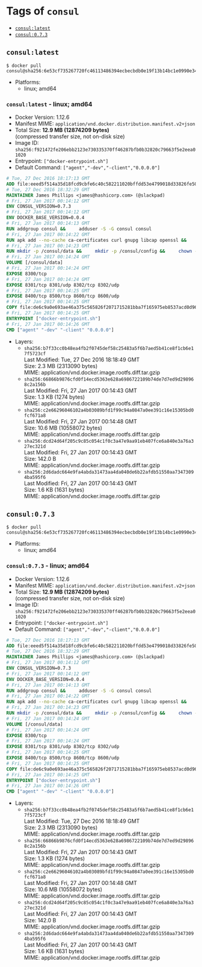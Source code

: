 <!-- THIS FILE IS GENERATED VIA './update-remote.sh' -->

# Tags of `consul`

-	[`consul:latest`](#consullatest)
-	[`consul:0.7.3`](#consul073)

## `consul:latest`

```console
$ docker pull consul@sha256:6e53cf735267720fc46113486394ecbecbdb0e19f13b14bc1e0990e34e1f5da9
```

-	Platforms:
	-	linux; amd64

### `consul:latest` - linux; amd64

-	Docker Version: 1.12.6
-	Manifest MIME: `application/vnd.docker.distribution.manifest.v2+json`
-	Total Size: **12.9 MB (12874209 bytes)**  
	(compressed transfer size, not on-disk size)
-	Image ID: `sha256:f921472fe206ebb2123e730335370ff46287bfb0b32820c79663f5e2eea01020`
-	Entrypoint: `["docker-entrypoint.sh"]`
-	Default Command: `["agent","-dev","-client","0.0.0.0"]`

```dockerfile
# Tue, 27 Dec 2016 18:17:13 GMT
ADD file:eeed5f514a35d18fcd9cbfe6c40c582211020bffdd53e4799018d33826fe5067 in / 
# Tue, 27 Dec 2016 18:32:29 GMT
MAINTAINER James Phillips <james@hashicorp.com> (@slackpad)
# Fri, 27 Jan 2017 00:14:12 GMT
ENV CONSUL_VERSION=0.7.3
# Fri, 27 Jan 2017 00:14:12 GMT
ENV DOCKER_BASE_VERSION=0.0.4
# Fri, 27 Jan 2017 00:14:13 GMT
RUN addgroup consul &&     adduser -S -G consul consul
# Fri, 27 Jan 2017 00:14:22 GMT
RUN apk add --no-cache ca-certificates curl gnupg libcap openssl &&     gpg --recv-keys 91A6E7F85D05C65630BEF18951852D87348FFC4C &&     mkdir -p /tmp/build &&     cd /tmp/build &&     wget https://releases.hashicorp.com/docker-base/${DOCKER_BASE_VERSION}/docker-base_${DOCKER_BASE_VERSION}_linux_amd64.zip &&     wget https://releases.hashicorp.com/docker-base/${DOCKER_BASE_VERSION}/docker-base_${DOCKER_BASE_VERSION}_SHA256SUMS &&     wget https://releases.hashicorp.com/docker-base/${DOCKER_BASE_VERSION}/docker-base_${DOCKER_BASE_VERSION}_SHA256SUMS.sig &&     gpg --batch --verify docker-base_${DOCKER_BASE_VERSION}_SHA256SUMS.sig docker-base_${DOCKER_BASE_VERSION}_SHA256SUMS &&     grep ${DOCKER_BASE_VERSION}_linux_amd64.zip docker-base_${DOCKER_BASE_VERSION}_SHA256SUMS | sha256sum -c &&     unzip docker-base_${DOCKER_BASE_VERSION}_linux_amd64.zip &&     cp bin/gosu bin/dumb-init /bin &&     wget https://releases.hashicorp.com/consul/${CONSUL_VERSION}/consul_${CONSUL_VERSION}_linux_amd64.zip &&     wget https://releases.hashicorp.com/consul/${CONSUL_VERSION}/consul_${CONSUL_VERSION}_SHA256SUMS &&     wget https://releases.hashicorp.com/consul/${CONSUL_VERSION}/consul_${CONSUL_VERSION}_SHA256SUMS.sig &&     gpg --batch --verify consul_${CONSUL_VERSION}_SHA256SUMS.sig consul_${CONSUL_VERSION}_SHA256SUMS &&     grep consul_${CONSUL_VERSION}_linux_amd64.zip consul_${CONSUL_VERSION}_SHA256SUMS | sha256sum -c &&     unzip -d /bin consul_${CONSUL_VERSION}_linux_amd64.zip &&     cd /tmp &&     rm -rf /tmp/build &&     apk del gnupg openssl &&     rm -rf /root/.gnupg
# Fri, 27 Jan 2017 00:14:23 GMT
RUN mkdir -p /consul/data &&     mkdir -p /consul/config &&     chown -R consul:consul /consul
# Fri, 27 Jan 2017 00:14:24 GMT
VOLUME [/consul/data]
# Fri, 27 Jan 2017 00:14:24 GMT
EXPOSE 8300/tcp
# Fri, 27 Jan 2017 00:14:24 GMT
EXPOSE 8301/tcp 8301/udp 8302/tcp 8302/udp
# Fri, 27 Jan 2017 00:14:25 GMT
EXPOSE 8400/tcp 8500/tcp 8600/tcp 8600/udp
# Fri, 27 Jan 2017 00:14:25 GMT
COPY file:de6c9a0e693ae46a375c565826f2071715281bba7f165975eb8537acd0d96ff4 in /usr/local/bin/docker-entrypoint.sh 
# Fri, 27 Jan 2017 00:14:25 GMT
ENTRYPOINT ["docker-entrypoint.sh"]
# Fri, 27 Jan 2017 00:14:26 GMT
CMD ["agent" "-dev" "-client" "0.0.0.0"]
```

-	Layers:
	-	`sha256:b7f33cc0b48ea4fb2f0745def58c25483a5f6b7aed5b41ce8f1cb6e17f5723cf`  
		Last Modified: Tue, 27 Dec 2016 18:18:49 GMT  
		Size: 2.3 MB (2313090 bytes)  
		MIME: application/vnd.docker.image.rootfs.diff.tar.gzip
	-	`sha256:66866b9876cfd0f14ecd5363e628a6986722109b74de7d7ed9d298968c2a156b`  
		Last Modified: Fri, 27 Jan 2017 00:14:43 GMT  
		Size: 1.3 KB (1274 bytes)  
		MIME: application/vnd.docker.image.rootfs.diff.tar.gzip
	-	`sha256:c2e66296046102a4b03089bfd1f99c94a0847a0ee391c16e15305bd0fcf671a8`  
		Last Modified: Fri, 27 Jan 2017 00:14:48 GMT  
		Size: 10.6 MB (10558072 bytes)  
		MIME: application/vnd.docker.image.rootfs.diff.tar.gzip
	-	`sha256:dcd24d64f205c9c85c054c1f0c3a47e9aa91eb407fce6a840e3a76a327ec321d`  
		Last Modified: Fri, 27 Jan 2017 00:14:43 GMT  
		Size: 142.0 B  
		MIME: application/vnd.docker.image.rootfs.diff.tar.gzip
	-	`sha256:2d6dadc664e9fa4abda31473aa4da040de6b22afdb51550aa73473094ba595f6`  
		Last Modified: Fri, 27 Jan 2017 00:14:43 GMT  
		Size: 1.6 KB (1631 bytes)  
		MIME: application/vnd.docker.image.rootfs.diff.tar.gzip

## `consul:0.7.3`

```console
$ docker pull consul@sha256:6e53cf735267720fc46113486394ecbecbdb0e19f13b14bc1e0990e34e1f5da9
```

-	Platforms:
	-	linux; amd64

### `consul:0.7.3` - linux; amd64

-	Docker Version: 1.12.6
-	Manifest MIME: `application/vnd.docker.distribution.manifest.v2+json`
-	Total Size: **12.9 MB (12874209 bytes)**  
	(compressed transfer size, not on-disk size)
-	Image ID: `sha256:f921472fe206ebb2123e730335370ff46287bfb0b32820c79663f5e2eea01020`
-	Entrypoint: `["docker-entrypoint.sh"]`
-	Default Command: `["agent","-dev","-client","0.0.0.0"]`

```dockerfile
# Tue, 27 Dec 2016 18:17:13 GMT
ADD file:eeed5f514a35d18fcd9cbfe6c40c582211020bffdd53e4799018d33826fe5067 in / 
# Tue, 27 Dec 2016 18:32:29 GMT
MAINTAINER James Phillips <james@hashicorp.com> (@slackpad)
# Fri, 27 Jan 2017 00:14:12 GMT
ENV CONSUL_VERSION=0.7.3
# Fri, 27 Jan 2017 00:14:12 GMT
ENV DOCKER_BASE_VERSION=0.0.4
# Fri, 27 Jan 2017 00:14:13 GMT
RUN addgroup consul &&     adduser -S -G consul consul
# Fri, 27 Jan 2017 00:14:22 GMT
RUN apk add --no-cache ca-certificates curl gnupg libcap openssl &&     gpg --recv-keys 91A6E7F85D05C65630BEF18951852D87348FFC4C &&     mkdir -p /tmp/build &&     cd /tmp/build &&     wget https://releases.hashicorp.com/docker-base/${DOCKER_BASE_VERSION}/docker-base_${DOCKER_BASE_VERSION}_linux_amd64.zip &&     wget https://releases.hashicorp.com/docker-base/${DOCKER_BASE_VERSION}/docker-base_${DOCKER_BASE_VERSION}_SHA256SUMS &&     wget https://releases.hashicorp.com/docker-base/${DOCKER_BASE_VERSION}/docker-base_${DOCKER_BASE_VERSION}_SHA256SUMS.sig &&     gpg --batch --verify docker-base_${DOCKER_BASE_VERSION}_SHA256SUMS.sig docker-base_${DOCKER_BASE_VERSION}_SHA256SUMS &&     grep ${DOCKER_BASE_VERSION}_linux_amd64.zip docker-base_${DOCKER_BASE_VERSION}_SHA256SUMS | sha256sum -c &&     unzip docker-base_${DOCKER_BASE_VERSION}_linux_amd64.zip &&     cp bin/gosu bin/dumb-init /bin &&     wget https://releases.hashicorp.com/consul/${CONSUL_VERSION}/consul_${CONSUL_VERSION}_linux_amd64.zip &&     wget https://releases.hashicorp.com/consul/${CONSUL_VERSION}/consul_${CONSUL_VERSION}_SHA256SUMS &&     wget https://releases.hashicorp.com/consul/${CONSUL_VERSION}/consul_${CONSUL_VERSION}_SHA256SUMS.sig &&     gpg --batch --verify consul_${CONSUL_VERSION}_SHA256SUMS.sig consul_${CONSUL_VERSION}_SHA256SUMS &&     grep consul_${CONSUL_VERSION}_linux_amd64.zip consul_${CONSUL_VERSION}_SHA256SUMS | sha256sum -c &&     unzip -d /bin consul_${CONSUL_VERSION}_linux_amd64.zip &&     cd /tmp &&     rm -rf /tmp/build &&     apk del gnupg openssl &&     rm -rf /root/.gnupg
# Fri, 27 Jan 2017 00:14:23 GMT
RUN mkdir -p /consul/data &&     mkdir -p /consul/config &&     chown -R consul:consul /consul
# Fri, 27 Jan 2017 00:14:24 GMT
VOLUME [/consul/data]
# Fri, 27 Jan 2017 00:14:24 GMT
EXPOSE 8300/tcp
# Fri, 27 Jan 2017 00:14:24 GMT
EXPOSE 8301/tcp 8301/udp 8302/tcp 8302/udp
# Fri, 27 Jan 2017 00:14:25 GMT
EXPOSE 8400/tcp 8500/tcp 8600/tcp 8600/udp
# Fri, 27 Jan 2017 00:14:25 GMT
COPY file:de6c9a0e693ae46a375c565826f2071715281bba7f165975eb8537acd0d96ff4 in /usr/local/bin/docker-entrypoint.sh 
# Fri, 27 Jan 2017 00:14:25 GMT
ENTRYPOINT ["docker-entrypoint.sh"]
# Fri, 27 Jan 2017 00:14:26 GMT
CMD ["agent" "-dev" "-client" "0.0.0.0"]
```

-	Layers:
	-	`sha256:b7f33cc0b48ea4fb2f0745def58c25483a5f6b7aed5b41ce8f1cb6e17f5723cf`  
		Last Modified: Tue, 27 Dec 2016 18:18:49 GMT  
		Size: 2.3 MB (2313090 bytes)  
		MIME: application/vnd.docker.image.rootfs.diff.tar.gzip
	-	`sha256:66866b9876cfd0f14ecd5363e628a6986722109b74de7d7ed9d298968c2a156b`  
		Last Modified: Fri, 27 Jan 2017 00:14:43 GMT  
		Size: 1.3 KB (1274 bytes)  
		MIME: application/vnd.docker.image.rootfs.diff.tar.gzip
	-	`sha256:c2e66296046102a4b03089bfd1f99c94a0847a0ee391c16e15305bd0fcf671a8`  
		Last Modified: Fri, 27 Jan 2017 00:14:48 GMT  
		Size: 10.6 MB (10558072 bytes)  
		MIME: application/vnd.docker.image.rootfs.diff.tar.gzip
	-	`sha256:dcd24d64f205c9c85c054c1f0c3a47e9aa91eb407fce6a840e3a76a327ec321d`  
		Last Modified: Fri, 27 Jan 2017 00:14:43 GMT  
		Size: 142.0 B  
		MIME: application/vnd.docker.image.rootfs.diff.tar.gzip
	-	`sha256:2d6dadc664e9fa4abda31473aa4da040de6b22afdb51550aa73473094ba595f6`  
		Last Modified: Fri, 27 Jan 2017 00:14:43 GMT  
		Size: 1.6 KB (1631 bytes)  
		MIME: application/vnd.docker.image.rootfs.diff.tar.gzip
